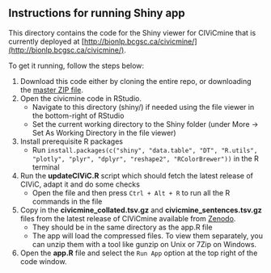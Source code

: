 ## Instructions for running Shiny app

This directory contains the code for the Shiny viewer for CIViCmine that is currently deployed at [http://bionlp.bcgsc.ca/civicmine/](http://bionlp.bcgsc.ca/civicmine/).

To get it running, follow the steps below:

1. Download this code either by cloning the entire repo, or downloading the [master ZIP file](https://github.com/jakelever/civicmine/archive/refs/heads/master.zip).
2. Open the civicmine code in RStudio. 
   - Navigate to this directory (shiny/) if needed using the file viewer in the bottom-right of RStudio
   - Set the current working directory to the Shiny folder (under More -> Set As Working Directory in the file viewer)
3. Install prerequisite R packages
   - Run `install.packages(c("shiny", "data.table", "DT", "R.utils", "plotly", "plyr", "dplyr", "reshape2", "RColorBrewer"))` in the R terminal
4. Run the **updateCIViC.R** script which should fetch the latest release of CIViC, adapt it and do some checks
   - Open the file and then press `Ctrl + Alt + R` to run all the R commands in the file
5. Copy in the **civicmine_collated.tsv.gz** and **civicmine_sentences.tsv.gz** files from the latest release of CIViCmine available from [Zenodo](https://doi.org/10.5281/zenodo.1472826).
   - They should be in the same directory as the app.R file
   - The app will load the compressed files. To view them separately, you can unzip them with a tool like gunzip on Unix or 7Zip on Windows.
7. Open the **app.R** file and select the `Run App` option at the top right of the code window.
